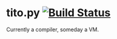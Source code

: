 tito.py [![Build Status](https://travis-ci.org/JuhaniImberg/tito.py.svg)](https://travis-ci.org/JuhaniImberg/tito.py)
=======

Currently a compiler, someday a VM.
